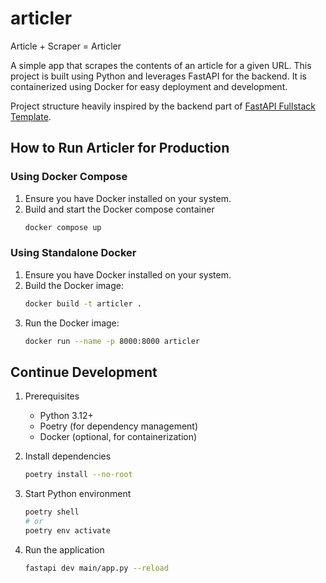 # articler
Article + Scraper = Articler

A simple app that scrapes the contents of an article for a given URL. This project is built using Python and leverages FastAPI for the backend. It is containerized using Docker for easy deployment and development.


Project structure heavily inspired by the backend part of [FastAPI Fullstack Template](https://github.com/fastapi/full-stack-fastapi-template/tree/master/backend).

## How to Run Articler for Production

### Using Docker Compose
1. Ensure you have Docker installed on your system.
2. Build and start the Docker compose container
    ```bash
    docker compose up
    ```

### Using Standalone Docker
1. Ensure you have Docker installed on your system.
2. Build the Docker image:
   ```bash
   docker build -t articler .
   ```
3. Run the Docker image:
    ```bash
    docker run --name -p 8000:8000 articler
    ```

## Continue Development

1. Prerequisites
   - Python 3.12+
   - Poetry (for dependency management)
   - Docker (optional, for containerization)

2. Install dependencies
    ```bash
    poetry install --no-root
    ```

3. Start Python environment
    ```bash
    poetry shell
    # or
    poetry env activate
    ```

4. Run the application
    ```bash
    fastapi dev main/app.py --reload
    ```

